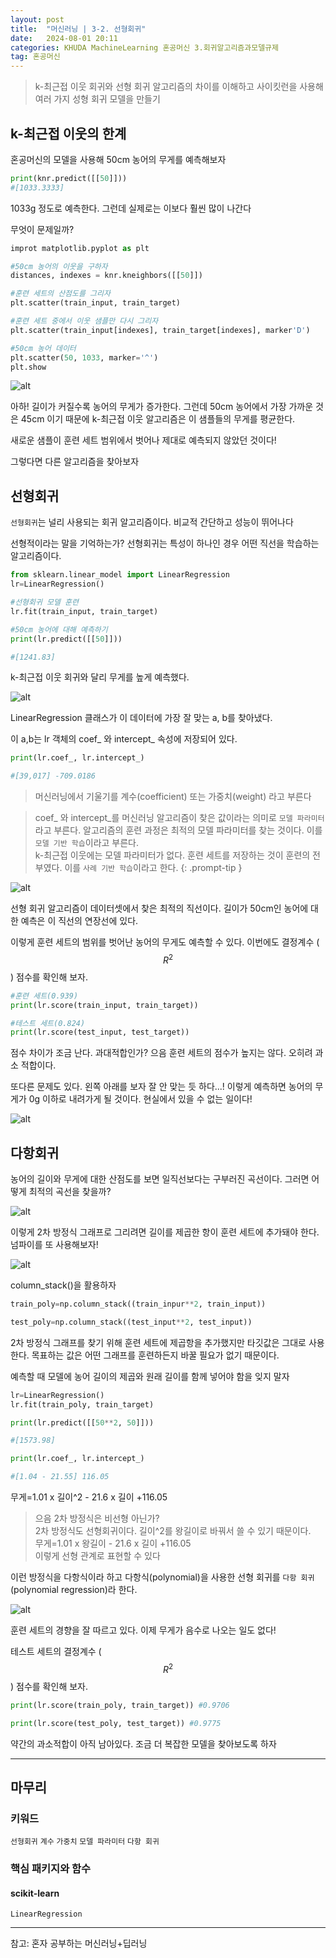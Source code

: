 ```yaml
---
layout: post
title:  "머신러닝 | 3-2. 선형회귀"
date:   2024-08-01 20:11
categories: KHUDA MachineLearning 혼공머신 3.회귀알고리즘과모델규제
tag: 혼공머신
---
```

>k-최근접 이웃 회귀와 선형 회귀 알고리즘의 차이를 이해하고 사이킷런을 사용해 여러 가지 성형 회귀 모델을 만들기

## k-최근접 이웃의 한계

혼공머신의 모델을 사용해 50cm 농어의 무게를 예측해보자

```python
print(knr.predict([[50]]))
#[1033.3333]
```

1033g 정도로 예측한다. 그런데 실제로는 이보다 훨씬 많이 나간다

무엇이 문제일까?

```python
improt matplotlib.pyplot as plt

#50cm 농어의 이웃을 구하자
distances, indexes = knr.kneighbors([[50]])

#훈련 세트의 산점도를 그리자
plt.scatter(train_input, train_target)

#훈련 세트 중에서 이웃 샘플만 다시 그리자
plt.scatter(train_input[indexes], train_target[indexes], marker'D')

#50cm 농어 데이터
plt.scatter(50, 1033, marker='^')
plt.show
```
![alt](/assets/img/3.2일너.png)

아하! 길이가 커질수록 농어의 무게가 증가한다. 그런데 50cm 농어에서 가장 가까운 것은 45cm 이기 때문에 k-최근접 이웃 알고리즘은 이 샘플들의 무게를 평균한다. 

새로운 샘플이 훈련 세트 범위에서 벗어나 제대로 예측되지 않았던 것이다!

그렇다면 다른 알고리즘을 찾아보자

## 선형회귀
`선형회귀`는 널리 사용되는 회귀 알고리즘이다. 비교적 간단하고 성능이 뛰어나다

선형적이라는 말을 기억하는가? 선형회귀는 특성이 하나인 경우 어떤 직선을 학습하는 알고리즘이다.

```python
from sklearn.linear_model import LinearRegression
lr=LinearRegression()

#선형회귀 모델 훈련
lr.fit(train_input, train_target)

#50cm 농어에 대해 예측하기
print(lr.predict([[50]]))

#[1241.83]
```


k-최근접 이웃 회귀와 달리 무게를 높게 예측했다. 

![alt](/assets/img/3.2.예측.png)

LinearRegression 클래스가 이 데이터에 가장 잘 맞는 a, b를 찾아냈다. 

이 a,b는 lr 객체의 coef_ 와 intercept_ 속성에 저장되어 있다.

```python
print(lr.coef_, lr.intercept_)

#[39,017] -709.0186
```

> 머신러닝에서 기울기를 계수(coefficient) 또는 가중치(weight) 라고 부른다



> coef_ 와 intercept_를 머신러닝 알고리즘이 찾은 값이라는 의미로 `모델 파라미터` 라고 부른다. 알고리즘의 훈련 과정은 최적의 모델 파라미터를 찾는 것이다. 이를 `모델 기반 학습`이라고 부른다.      
k-최근접 이웃에는 모델 파라미터가 없다. 훈련 세트를 저장하는 것이 훈련의 전부였다. 이를 `사례 기반 학습`이라고 한다.
{: .prompt-tip }

![alt](/assets/img/3.2.연장선.png)

선형 회귀 알고리즘이 데이터셋에서 찾은 최적의 직선이다. 길이가 50cm인 농어에 대한 예측은 이 직선의 연장선에 있다. 

이렇게 훈련 세트의 범위를 벗어난 농어의 무게도 예측할 수 있다. 이번에도 결정계수 ($$R^2$$) 점수를 확인해 보자. 

```python
#훈련 세트(0.939)
print(lr.score(train_input, train_target))

#테스트 세트(0.824)
print(lr.score(test_input, test_target))
```
점수 차이가 조금 난다. 과대적합인가? 으음 훈련 세트의 점수가 높지는 않다. 오히려 과소 적합이다. 

또다른 문제도 있다. 왼쪽 아래를 보자 잘 안 맞는 듯 하다...! 이렇게 예측하면 농어의 무게가 0g 이하로 내려가게 될 것이다. 현실에서 있을 수 없는 일이다!

![alt](/assets/img/3.2.연장선.png)


## 다항회귀

농어의 길이와 무게에 대한 산점도를 보면 일직선보다는 구부러진 곡선이다. 그러면 어떻게 최적의 곡선을 찾을까?

![alt](/assets/img/3.2다항회귀.png)

이렇게 2차 방정식 그래프로 그리려면 길이를 제곱한 항이 훈련 세트에 추가돼야 한다. 넘파이를 또 사용해보자!

![alt](/assets/img/3.2넘파이.png)

column_stack()을 활용하자

```python
train_poly=np.column_stack((train_inpur**2, train_input))

test_poly=np.column_stack((test_input**2, test_input))

```

2차 방정식 그래프를 찾기 위해 훈련 세트에 제곱항을 추가했지만 타깃값은 그대로 사용한다. 목표하는 값은 어떤 그래프를 훈련하든지 바꿀 필요가 없기 때문이다. 

예측할 때 모델에 농어 길이의 제곱와 원래 길이를 함께 넣어야 함을 잊지 말자

```python
lr=LinearRegression()
lr.fit(train_poly, train_target)

print(lr.predict([[50**2, 50]]))

#[1573.98]
```

```python
print(lr.coef_, lr.intercept_)

#[1.04 - 21.55] 116.05
```

무게=1.01 x 길이^2 - 21.6 x 길이 +116.05

> 으음 2차 방정식은 비선형 아닌가? <br>
> 2차 방정식도 선형회귀이다. 길이^2를 왕길이로 바꿔서 쓸 수 있기 때문이다. <br>
> 무게=1.01 x 왕길이 - 21.6 x 길이 +116.05 <br>이렇게 선형 관계로 표현할 수 있다

이런 방정식을 다항식이라 하고 
다항식(polynomial)을 사용한 선형 회귀를 `다항 회귀`(polynomial regression)라 한다. 

![alt](/assets/img/3.2다항회귀완료.png)

훈련 세트의 경향을 잘 따르고 있다. 
이제 무게가 음수로 나오는 일도 없다!

테스트 세트의 결정계수 ($$R^2$$) 점수를 확인해 보자. 

```python
print(lr.score(train_poly, train_target)) #0.9706

print(lr.score(test_poly, test_target)) #0.9775
```

약간의 과소적합이 아직 남아있다. 조금 더 복잡한 모델을 찾아보도록 하자

---
## 마무리
### 키워드
`선형회귀`
`계수`
`가중치`
`모델 파라미터`
`다항 회귀`

### 핵심 패키지와 함수
#### scikit-learn
`LinearRegression`


---
참고: 혼자 공부하는 머신러닝+딥러닝